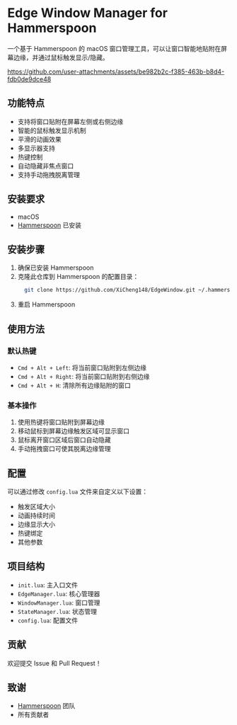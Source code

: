 # Edge Window Manager for Hammerspoon

一个基于 Hammerspoon 的 macOS 窗口管理工具，可以让窗口智能地贴附在屏幕边缘，并通过鼠标触发显示/隐藏。



https://github.com/user-attachments/assets/be982b2c-f385-463b-b8d4-fdb0de9dce48



## 功能特点

- 支持将窗口贴附在屏幕左侧或右侧边缘
- 智能的鼠标触发显示机制
- 平滑的动画效果
- 多显示器支持
- 热键控制
- 自动隐藏非焦点窗口
- 支持手动拖拽脱离管理

## 安装要求

- macOS
- [Hammerspoon](https://www.hammerspoon.org/) 已安装

## 安装步骤

1. 确保已安装 Hammerspoon
2. 克隆此仓库到 Hammerspoon 的配置目录：
   ```bash
     git clone https://github.com/XiCheng148/EdgeWindow.git ~/.hammerspoon
   ```
 3. 重启 Hammerspoon

## 使用方法

### 默认热键

- `Cmd + Alt + Left`: 将当前窗口贴附到左侧边缘
- `Cmd + Alt + Right`: 将当前窗口贴附到右侧边缘
- `Cmd + Alt + H`: 清除所有边缘贴附的窗口

### 基本操作

1. 使用热键将窗口贴附到屏幕边缘
2. 移动鼠标到屏幕边缘触发区域可显示窗口
3. 鼠标离开窗口区域后窗口自动隐藏
4. 手动拖拽窗口可使其脱离边缘管理

## 配置

可以通过修改 `config.lua` 文件来自定义以下设置：

- 触发区域大小
- 动画持续时间
- 边缘显示大小
- 热键绑定
- 其他参数

## 项目结构

- `init.lua`: 主入口文件
- `EdgeManager.lua`: 核心管理器
- `WindowManager.lua`: 窗口管理
- `StateManager.lua`: 状态管理
- `config.lua`: 配置文件

## 贡献
欢迎提交 Issue 和 Pull Request！

## 致谢

- [Hammerspoon](https://www.hammerspoon.org/) 团队
- 所有贡献者
